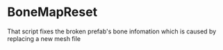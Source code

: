 # BoneMapReset
That script fixes the broken prefab's bone infomation which is caused by replacing a new mesh file
